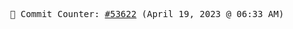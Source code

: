 <p align="center">
    <samp>
        📮 Commit Counter: <a href="https://github.com/Javascript-void0/Javascript-void0/commits/main">#53622</a> (April 19, 2023 @ 06:33 AM)
    </samp>
</p>